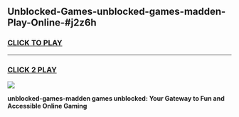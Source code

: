 
## Unblocked-Games-unblocked-games-madden-Play-Online-#j2z6h
<h3>
<a href="https://premium.freeplayer.one?title=unblocked-games-madden&ref=27F">CLICK TO PLAY</a></h3>
<hr>

<h3>
<a href="https://premium.freeplayer.one?title=unblocked-games-madden&ref=27F">CLICK 2 PLAY</a>
  
</h3>

<a href="https://premium.freeplayer.one?title=unblocked-games-madden&ref=27F"><img src="https://clearcache.store/games.png"></a>


**unblocked-games-madden games unblocked: Your Gateway to Fun and Accessible Online Gaming**
